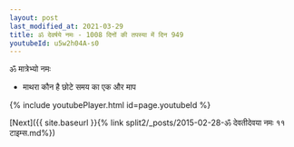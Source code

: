 ```yaml
---
layout: post
last_modified_at: 2021-03-29
title: ॐ देवर्षये नमः - 1008 दिनों की तपस्या में दिन 949
youtubeId: u5w2h04A-s0
---
```

 
 
 ॐ मात्रेभ्यो नमः  
 
 -  माथरा कौन है छोटे समय का एक और माप 
 
  
 
  
 
 
 
 
 
 


{% include youtubePlayer.html id=page.youtubeId %}
 
[Next]({{ site.baseurl }}{% link  split2/_posts/2015-02-28-ॐ देवतीदेवया नमः ११ टाइम्स.md%})
 
